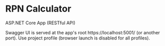 # RPN Calculator
ASP.NET Core App (RESTful API)

Swagger UI is served at the app's root https://localhost:5001/ (or another port).
Use project profile (browser launch is disabled for all profiles).
